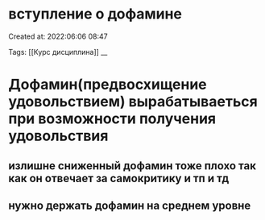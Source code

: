 # вступление о дофамине

Created at: 2022:06:06 08:47

Tags: [[Курс дисциплина]]
__ 

# Дофамин(предвосхищение удовольствием) вырабатываеться при  возможности получения удовольствия
## излишне сниженный дофамин тоже плохо так как он отвечает за самокритику и тп и тд

## нужно держать дофамин на среднем уровне


